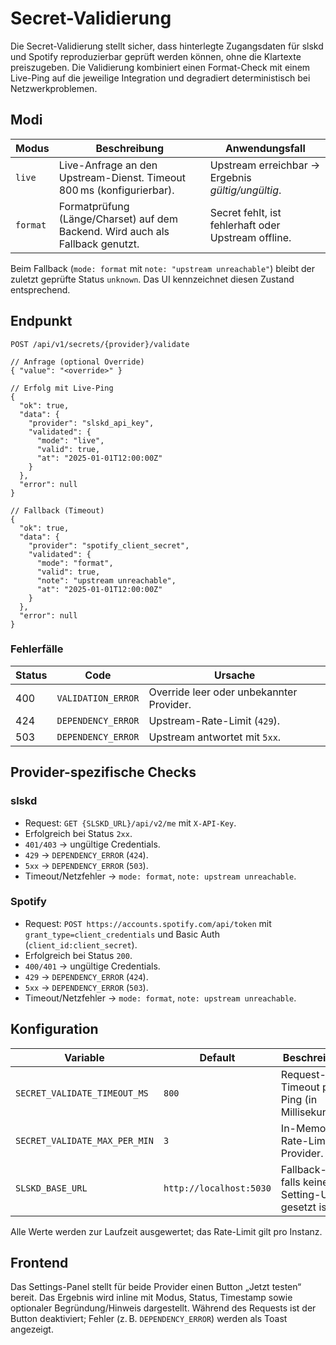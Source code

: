 # Secret-Validierung

Die Secret-Validierung stellt sicher, dass hinterlegte Zugangsdaten für slskd und Spotify reproduzierbar geprüft werden können, ohne die Klartexte preiszugeben. Die Validierung kombiniert einen Format-Check mit einem Live-Ping auf die jeweilige Integration und degradiert deterministisch bei Netzwerkproblemen.

## Modi

| Modus  | Beschreibung                                                                 | Anwendungsfall                                      |
|--------|-------------------------------------------------------------------------------|-----------------------------------------------------|
| `live` | Live-Anfrage an den Upstream-Dienst. Timeout 800 ms (konfigurierbar).         | Upstream erreichbar → Ergebnis _gültig/ungültig_.   |
| `format` | Formatprüfung (Länge/Charset) auf dem Backend. Wird auch als Fallback genutzt. | Secret fehlt, ist fehlerhaft oder Upstream offline. |

Beim Fallback (`mode: format` mit `note: "upstream unreachable"`) bleibt der zuletzt geprüfte Status `unknown`. Das UI kennzeichnet diesen Zustand entsprechend.

## Endpunkt

`POST /api/v1/secrets/{provider}/validate`

```jsonc
// Anfrage (optional Override)
{ "value": "<override>" }

// Erfolg mit Live-Ping
{
  "ok": true,
  "data": {
    "provider": "slskd_api_key",
    "validated": {
      "mode": "live",
      "valid": true,
      "at": "2025-01-01T12:00:00Z"
    }
  },
  "error": null
}

// Fallback (Timeout)
{
  "ok": true,
  "data": {
    "provider": "spotify_client_secret",
    "validated": {
      "mode": "format",
      "valid": true,
      "note": "upstream unreachable",
      "at": "2025-01-01T12:00:00Z"
    }
  },
  "error": null
}
```

### Fehlerfälle

| Status | Code                | Ursache                                     |
|--------|---------------------|---------------------------------------------|
| 400    | `VALIDATION_ERROR`  | Override leer oder unbekannter Provider.    |
| 424    | `DEPENDENCY_ERROR`  | Upstream-Rate-Limit (`429`).                |
| 503    | `DEPENDENCY_ERROR`  | Upstream antwortet mit `5xx`.               |

## Provider-spezifische Checks

### slskd

- Request: `GET {SLSKD_URL}/api/v2/me` mit `X-API-Key`.
- Erfolgreich bei Status `2xx`.
- `401/403` → ungültige Credentials.
- `429` → `DEPENDENCY_ERROR` (`424`).
- `5xx` → `DEPENDENCY_ERROR` (`503`).
- Timeout/Netzfehler → `mode: format`, `note: upstream unreachable`.

### Spotify

- Request: `POST https://accounts.spotify.com/api/token` mit `grant_type=client_credentials` und Basic Auth (`client_id:client_secret`).
- Erfolgreich bei Status `200`.
- `400/401` → ungültige Credentials.
- `429` → `DEPENDENCY_ERROR` (`424`).
- `5xx` → `DEPENDENCY_ERROR` (`503`).
- Timeout/Netzfehler → `mode: format`, `note: upstream unreachable`.

## Konfiguration

| Variable                        | Default            | Beschreibung                              |
|---------------------------------|--------------------|-------------------------------------------|
| `SECRET_VALIDATE_TIMEOUT_MS`    | `800`              | Request-Timeout pro Ping (in Millisekunden). |
| `SECRET_VALIDATE_MAX_PER_MIN`   | `3`                | In-Memory-Rate-Limit pro Provider.        |
| `SLSKD_BASE_URL`                | `http://localhost:5030` | Fallback-URL, falls keine Setting-URL gesetzt ist. |

Alle Werte werden zur Laufzeit ausgewertet; das Rate-Limit gilt pro Instanz.

## Frontend

Das Settings-Panel stellt für beide Provider einen Button „Jetzt testen“ bereit. Das Ergebnis wird inline mit Modus, Status, Timestamp sowie optionaler Begründung/Hinweis dargestellt. Während des Requests ist der Button deaktiviert; Fehler (z. B. `DEPENDENCY_ERROR`) werden als Toast angezeigt.

